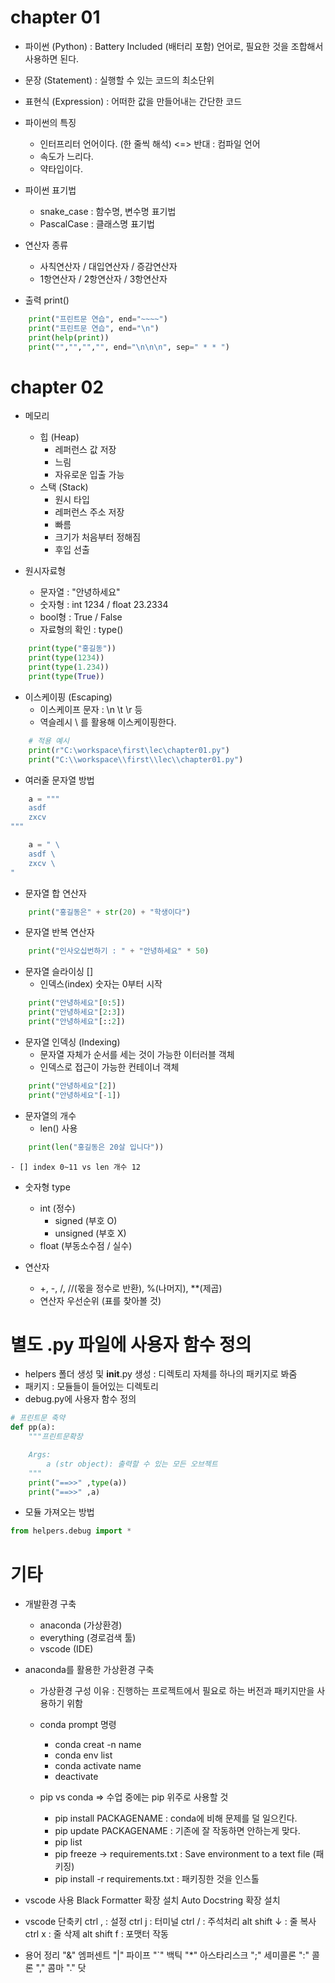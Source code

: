 # chapter 01
- 파이썬 (Python) : Battery Included (배터리 포함) 언어로, 필요한 것을 조합해서 사용하면 된다.
- 문장 (Statement) : 실행할 수 있는 코드의 최소단위
- 표현식 (Expression) : 어떠한 값을 만들어내는 간단한 코드

- 파이썬의 특징
    - 인터프리터 언어이다. (한 줄씩 해석) <=> 반대 : 컴파일 언어
    - 속도가 느리다.
    - 약타입이다.

- 파이썬 표기법
    - snake_case : 함수명, 변수명 표기법
    - PascalCase : 클래스명 표기법

- 연산자 종류
    - 사칙연산자 / 대입연산자 / 증감연산자
    - 1항연산자 / 2항연산자 / 3항연산자
    
- 출력 print()
```python
    print("프린트문 연습", end="~~~~")
    print("프린트문 연습", end="\n")
    print(help(print))
    print("","","","", end="\n\n\n", sep=" * * ")
```


# chapter 02
- 메모리
    - 힙 (Heap)
        - 레퍼런스 값 저장 
        - 느림
        - 자유로운 입출 가능
    - 스택 (Stack)
        - 원시 타입 
        - 레퍼런스 주소 저장 
        - 빠름 
        - 크기가 처음부터 정해짐 
        - 후입 선출

- 원시자료형
    - 문자열 : "안녕하세요"
    - 숫자형 : int 1234 / float 23.2334
    - bool형 : True / False
    - 자료형의 확인 : type()
```python
    print(type("홍길동"))
    print(type(1234))
    print(type(1.234))
    print(type(True))
```

- 이스케이핑 (Escaping)
    - 이스케이프 문자 : \n \t \r 등
    - 역슬레시 \ 를 활용해 이스케이핑한다.
```python
    # 적용 예시
    print(r"C:\workspace\first\lec\chapter01.py")
    print("C:\\workspace\\first\\lec\\chapter01.py")
```

- 여러줄 문자열 방법
```python
    a = """
    asdf
    zxcv
"""

    a = " \
    asdf \
    zxcv \
"
```

- 문자열 합 연산자
```python
    print("홍길동은" + str(20) + "학생이다")
```

- 문자열 반복 연산자
```python
    print("인사오십번하기 : " + "안녕하세요" * 50)
```

- 문자열 슬라이싱 []
    - 인덱스(index) 숫자는 0부터 시작
```python
    print("안녕하세요"[0:5])
    print("안녕하세요"[2:3])
    print("안녕하세요"[::2])
```

- 문자열 인덱싱 (Indexing)
    - 문자열 자체가 순서를 세는 것이 가능한 이터러블 객체
    - 인덱스로 접근이 가능한 컨테이너 객체
```python
    print("안녕하세요"[2])
    print("안녕하세요"[-1])
```

- 문자열의 개수
    - len() 사용
```python
    print(len("홍길동은 20살 입니다"))
```
    - [] index 0~11 vs len 개수 12

- 숫자형 type
    - int (정수)
        - signed (부호 O)
        - unsigned (부호 X)
    - float (부동소수점 / 실수)

- 연산자
    - +, -, /, //(몫을 정수로 반환), %(나머지), **(제곱)
    - 연산자 우선순위 (표를 찾아볼 것)


# 별도 .py 파일에 사용자 함수 정의
- helpers 폴더 생성 및 __init__.py 생성 : 디렉토리 자체를 하나의 패키지로 봐줌
- 패키지 : 모듈들이 들어있는 디렉토리
- debug.py에 사용자 함수 정의
```python
# 프린트문 축약
def pp(a):
    """프린트문확장

    Args:
        a (str object): 출력할 수 있는 모든 오브젝트
    """
    print("==>>" ,type(a))
    print("==>>" ,a)
```
- 모듈 가져오는 방법
```python
from helpers.debug import *
```


# 기타
- 개발환경 구축
    - anaconda (가상환경)
    - everything (경로검색 툴)
    - vscode (IDE)

- anaconda를 활용한 가상환경 구축
    - 가상환경 구성 이유 : 진행하는 프로젝트에서 필요로 하는 버전과 패키지만을 사용하기 위함
    - conda prompt 명령
        - conda creat -n name
        - conda env list
        - conda activate name
        - deactivate
    
    - pip vs conda => 수업 중에는 pip 위주로 사용할 것
        - pip install PACKAGENAME : conda에 비해 문제를 덜 일으킨다.
        - pip update PACKAGENAME : 기존에 잘 작동하면 안하는게 맞다.
        - pip list
        - pip freeze -> requirements.txt : Save environment to a text file (패키징)
        - pip install -r requirements.txt : 패키징한 것을 인스톨
        

- vscode 사용
Black Formatter 확장 설치
Auto Docstring 확장 설치

- vscode 단축키
ctrl , : 설정
ctrl j : 터미널
ctrl / : 주석처리
alt shift ↓ : 줄 복사
ctrl x : 줄 삭제
alt shift f : 포맷터 작동

- 용어 정리
"&" 엠퍼센트
"|" 파이프
"`" 백틱
"*" 아스타리스크
";" 세미콜론
":" 콜론
"," 콤마
"." 닷

